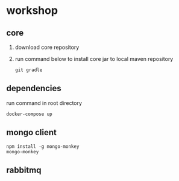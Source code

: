 # workshop

## core
1. download core repository
1. run command below to install core jar to local maven repository

	```
	git gradle
	```

## dependencies
run command in root directory
```
docker-compose up
```

## mongo client
```
npm install -g mongo-monkey
mongo-monkey
```

## rabbitmq
```

```

